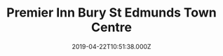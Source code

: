 ---
date: 2019-04-22T10:51:38.000Z
title: Premier Inn Bury St Edmunds Town Centre
latitude: 52.24192670965631
longitude: 0.7193890860615393
category: checkin
---